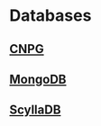 # Databases

## [CNPG](https://cloudnative-pg.io/)

## [MongoDB](https://www.mongodb.com/)

## [ScyllaDB](https://www.scylladb.com/)
